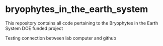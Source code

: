 # bryophytes_in_the_earth_system
This repository contains all code pertaining to the Bryophytes in the 
Earth System DOE funded project

Testing connection between lab computer and github
